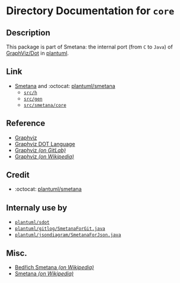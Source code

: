 # Directory Documentation for `core`

## Description
This package is part of Smetana: the internal port (from `C` to `Java`) of [GraphViz/Dot](https://graphviz.org) in [plantuml](https://plantuml.com/smetana02).

## Link
- [Smetana](https://plantuml.com/smetana02) and :octocat: [plantuml/smetana](https://github.com/plantuml/smetana)
  - [`src/h`](../h)
  - [`src/gen`](../gen)
  - [`src/smetana/core`](../smetana/core)

## Reference
- [Graphviz](https://graphviz.org)
- [Graphviz DOT Language](https://www.graphviz.org/doc/info/lang.html)
- [Graphviz _(on GitLab)_](https://gitlab.com/graphviz/graphviz/)
- [Graphviz _(on Wikipedia)_](https://en.wikipedia.org/wiki/Graphviz)

## Credit
- :octocat:  [plantuml/smetana](https://github.com/plantuml/smetana)

## Internaly use by
- [`plantuml/sdot`](../net/sourceforge/plantuml/sdot)
- [`plantuml/gitlog/SmetanaForGit.java`](../net/sourceforge/plantuml/gitlog/SmetanaForGit.java)
- [`plantuml/jsondiagram/SmetanaForJson.java`](../net/sourceforge/plantuml/jsondiagram/SmetanaForJson.java)

## Misc.
- [Bedřich Smetana _(on Wikipedia)_](https://en.wikipedia.org/wiki/Bed%C5%99ich_Smetana)
- [Smetana _(on Wikipedia)_](https://en.wikipedia.org/wiki/Smetana_(disambiguation))
